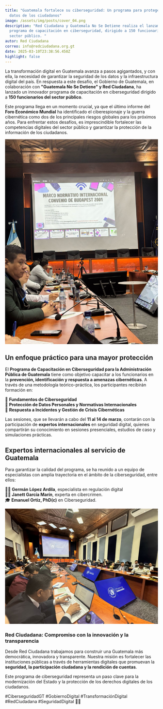 ```yaml
---
title: "Guatemala fortalece su ciberseguridad: Un programa para proteger los
  datos de los ciudadanos"
image: /assets/img/posts/cover_04.png
description: "Red Ciudadana y Guatemala No Se Detiene realiza el lanzamiento del
  programa de capacitación en ciberseguridad, dirigido a 150 funcionarios del
  sector público. "
autor: Red Ciudadana
correo: info@redciudadana.org.gt
date: 2025-03-10T23:38:56.458Z
highlight: false
---
```

<!--StartFragment-->

La transformación digital en Guatemala avanza a pasos agigantados, y con ella, la necesidad de garantizar la seguridad de los datos y la infraestructura digital del país. En respuesta a este desafío, el Gobierno de Guatemala, en colaboración con **"Guatemala No Se Detiene" y Red Ciudadana**, ha lanzado un innovador programa de capacitación en ciberseguridad dirigido a **150 funcionarios del sector público**.

Este programa llega en un momento crucial, ya que el último informe del **Foro Económico Mundial** ha identificado el ciberespionaje y la guerra cibernética como dos de los principales riesgos globales para los próximos años. Para enfrentar estos desafíos, es imprescindible fortalecer las competencias digitales del sector público y garantizar la protección de la información de los ciudadanos.

![](/assets/img/posts/f0e18e72-942a-4f7d-9ff1-3ea044e8bcab.jpeg)

## **Un enfoque práctico para una mayor protección**

El **Programa de Capacitación en Ciberseguridad para la Administración Pública de Guatemala** tiene como objetivo capacitar a los funcionarios en la **prevención, identificación y respuesta a amenazas cibernéticas**. A través de una metodología teórico-práctica, los participantes recibirán formación en:

🔹 **Fundamentos de Ciberseguridad**\
🔹 **Protección de Datos Personales y Normativas Internacionales**\
🔹 **Respuesta a Incidentes y Gestión de Crisis Cibernéticas**

Las sesiones, que se llevarán a cabo del **11 al 14 de marzo**, contarán con la participación de **expertos internacionales** en seguridad digital, quienes compartirán su conocimiento en sesiones presenciales, estudios de caso y simulaciones prácticas.

## **Expertos internacionales al servicio de Guatemala**

Para garantizar la calidad del programa, se ha reunido a un equipo de especialistas con amplia trayectoria en el ámbito de la ciberseguridad, entre ellos:

👨‍💻 **Germán López Ardila**, especialista en regulación digital\
👩‍💻 **Janett García Marín**, experta en cibercrimen.\
🎓 **Emanuel Ortiz, PhD(c)** en Ciberseguridad.

![](/assets/img/posts/bcead5bb-4062-41d8-ab54-5cab3ece1122.jpeg)

### **Red Ciudadana: Compromiso con la innovación y la transparencia**

Desde Red Ciudadana trabajamos para construir una Guatemala más democrática, innovadora y transparente. Nuestra misión es fortalecer las instituciones públicas a través de herramientas digitales que promuevan la **seguridad, la participación ciudadana y la rendición de cuentas**.

Este programa de ciberseguridad representa un paso clave para la modernización del Estado y la protección de los derechos digitales de los ciudadanos.

\#CiberseguridadGT #GobiernoDigital #TransformaciónDigital #RedCiudadana #SeguridadDigital 🚀🔐

<!--EndFragment-->